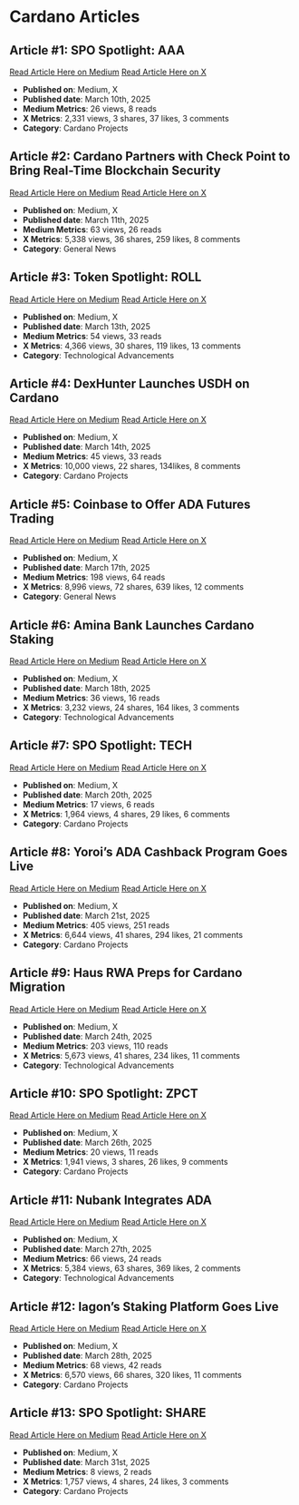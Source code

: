 # Cardano Articles

## Article #1: SPO Spotlight: AAA
[Read Article Here on Medium]( https://medium.com/tap-in-with-taptools/spo-spotlight-aaa-eecb65457621)
[Read Article Here on X]( https://x.com/TapTools/status/1899185889605296253)

- **Published on**: Medium, X
- **Published date**: March 10th, 2025  
- **Medium Metrics**: 26 views, 8 reads
- **X Metrics**: 2,331 views, 3 shares, 37 likes, 3 comments  
- **Category**: Cardano Projects

## Article #2: Cardano Partners with Check Point to Bring Real-Time Blockchain Security
[Read Article Here on Medium]( https://medium.com/tap-in-with-taptools/cardano-partners-with-check-point-to-bring-real-time-blockchain-security-2547c400d319)
[Read Article Here on X]( https://x.com/TapTools/status/1899562844586123759)

- **Published on**: Medium, X
- **Published date**: March 11th, 2025  
- **Medium Metrics**: 63 views, 26 reads
- **X Metrics**: 5,338 views, 36 shares, 259 likes, 8 comments  
- **Category**: General News

## Article #3: Token Spotlight: ROLL
[Read Article Here on Medium]( https://medium.com/tap-in-with-taptools/token-spotlight-roll-b01f1f1be8e1)
[Read Article Here on X]( https://x.com/TapTools/status/1900263563316650398 )

- **Published on**: Medium, X
- **Published date**: March 13th, 2025  
- **Medium Metrics**: 54 views, 33 reads
- **X Metrics**: 4,366 views, 30 shares, 119 likes, 13 comments  
- **Category**: Technological Advancements

## Article #4: DexHunter Launches USDH on Cardano
[Read Article Here on Medium]( https://medium.com/tap-in-with-taptools/dexhunter-launches-usdh-on-cardano-054d890d7e7f)
[Read Article Here on X]( https://x.com/TapTools/status/1900636504831258661)

- **Published on**: Medium, X
- **Published date**: March 14th, 2025  
- **Medium Metrics**: 45 views, 33 reads
- **X Metrics**: 10,000 views, 22 shares, 134likes, 8 comments  
- **Category**: Cardano Projects

## Article #5: Coinbase to Offer ADA Futures Trading
[Read Article Here on Medium]( https://medium.com/tap-in-with-taptools/coinbase-to-offer-ada-futures-trading-cc06fe80a38a)
[Read Article Here on X]( https://x.com/TapTools/status/1901722751351787989)

- **Published on**: Medium, X
- **Published date**: March 17th, 2025  
- **Medium Metrics**: 198 views, 64 reads
- **X Metrics**: 8,996 views, 72 shares, 639 likes, 12 comments  
- **Category**: General News

## Article #6: Amina Bank Launches Cardano Staking
[Read Article Here on Medium]( https://medium.com/tap-in-with-taptools/amina-bank-launches-cardano-staking-f8d7b1cc6c0e)
[Read Article Here on X]( https://x.com/TapTools/status/1902073453529752025)

- **Published on**: Medium, X
- **Published date**: March 18th, 2025  
- **Medium Metrics**: 36 views, 16 reads
- **X Metrics**: 3,232 views, 24 shares, 164 likes, 3 comments  
- **Category**: Technological Advancements

## Article #7: SPO Spotlight: TECH
[Read Article Here on Medium]( https://medium.com/tap-in-with-taptools/spo-spotlight-tech-f073f8113c9a)
[Read Article Here on X]( https://x.com/TapTools/status/1902812421603070233)

- **Published on**: Medium, X
- **Published date**: March 20th, 2025  
- **Medium Metrics**: 17 views, 6 reads
- **X Metrics**: 1,964 views, 4 shares, 29 likes, 6 comments  
- **Category**: Cardano Projects

## Article #8: Yoroi’s ADA Cashback Program Goes Live
[Read Article Here on Medium]( https://medium.com/tap-in-with-taptools/yorois-ada-cashback-program-goes-live-5a6e828fbb70)
[Read Article Here on X]( https://x.com/TapTools/status/1903193244831453374) 

- **Published on**: Medium, X
- **Published date**: March 21st, 2025  
- **Medium Metrics**: 405 views, 251 reads
- **X Metrics**: 6,644 views, 41 shares, 294 likes, 21 comments  
- **Category**: Cardano Projects

## Article #9: Haus RWA Preps for Cardano Migration
[Read Article Here on Medium]( https://medium.com/tap-in-with-taptools/haus-rwa-preps-for-cardano-migration-a5fbaff1d34f)
[Read Article Here on X]( https://x.com/TapTools/status/1904268297803317290) 

- **Published on**: Medium, X
- **Published date**: March 24th, 2025  
- **Medium Metrics**: 203 views, 110 reads
- **X Metrics**: 5,673 views, 41 shares, 234 likes, 11 comments  
- **Category**: Technological Advancements

## Article #10: SPO Spotlight: ZPCT
[Read Article Here on Medium]( https://medium.com/tap-in-with-taptools/spo-spotlight-zpct-ac196b25da82)
[Read Article Here on X]( https://x.com/TapTools/status/1904932618610917638) 

- **Published on**: Medium, X
- **Published date**: March 26th, 2025  
- **Medium Metrics**: 20 views, 11 reads
- **X Metrics**: 1,941 views, 3 shares, 26 likes, 9 comments  
- **Category**: Cardano Projects

## Article #11: Nubank Integrates ADA
[Read Article Here on Medium]( https://medium.com/tap-in-with-taptools/nubank-integrates-ada-bde378014bfa)
[Read Article Here on X](https://x.com/TapTools/status/1905306231478112290) 

- **Published on**: Medium, X
- **Published date**: March 27th, 2025  
- **Medium Metrics**: 66 views, 24 reads
- **X Metrics**: 5,384 views, 63 shares, 369 likes, 2 comments  
- **Category**: Technological Advancements

## Article #12: Iagon’s Staking Platform Goes Live
[Read Article Here on Medium]( https://medium.com/tap-in-with-taptools/iagons-staking-platform-goes-live-eec7bccfcd3f)
[Read Article Here on X](https://x.com/TapTools/status/1905713078131634452) 

- **Published on**: Medium, X
- **Published date**: March 28th, 2025  
- **Medium Metrics**: 68 views, 42 reads
- **X Metrics**: 6,570 views, 66 shares, 320 likes, 11 comments  
- **Category**: Cardano Projects

## Article #13: SPO Spotlight: SHARE
[Read Article Here on Medium]( https://medium.com/tap-in-with-taptools/spo-spotlight-share-a1e85079c633)
[Read Article Here on X](https://x.com/TapTools/status/1906796460844413055) 

- **Published on**: Medium, X
- **Published date**: March 31st, 2025  
- **Medium Metrics**: 8 views, 2 reads
- **X Metrics**: 1,757 views, 4 shares, 24 likes, 3 comments  
- **Category**: Cardano Projects 

